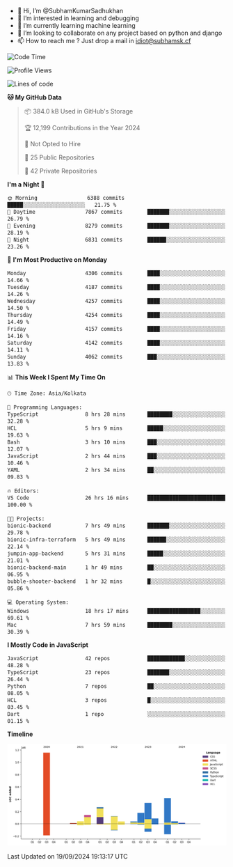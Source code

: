 - 👋 Hi, I’m @SubhamKumarSadhukhan
- 👀 I’m interested in learning and debugging
- 🌱 I’m currently learning machine learning
- 💞️ I’m looking to collaborate on any project based on python and django
- 📫 How to reach me ?
      Just drop a mail in idiot@subhamsk.cf

<!---
SubhamKumarSadhukhan/SubhamKumarSadhukhan is a ✨ special ✨ repository because its `README.md` (this file) appears on your GitHub profile.
You can click the Preview link to take a look at your changes.
--->


<!--START_SECTION:waka-->
![Code Time](http://img.shields.io/badge/Code%20Time-2%2C522%20hrs%2028%20mins-blue)

![Profile Views](http://img.shields.io/badge/Profile%20Views-8-blue)

![Lines of code](https://img.shields.io/badge/From%20Hello%20World%20I%27ve%20Written-2.9%20million%20lines%20of%20code-blue)

**🐱 My GitHub Data** 

> 📦 384.0 kB Used in GitHub's Storage 
 > 
> 🏆 12,199 Contributions in the Year 2024
 > 
> 🚫 Not Opted to Hire
 > 
> 📜 25 Public Repositories 
 > 
> 🔑 42 Private Repositories 
 > 
**I'm a Night 🦉** 

```text
🌞 Morning                6388 commits        █████░░░░░░░░░░░░░░░░░░░░   21.75 % 
🌆 Daytime                7867 commits        ███████░░░░░░░░░░░░░░░░░░   26.79 % 
🌃 Evening                8279 commits        ███████░░░░░░░░░░░░░░░░░░   28.19 % 
🌙 Night                  6831 commits        ██████░░░░░░░░░░░░░░░░░░░   23.26 % 
```
📅 **I'm Most Productive on Monday** 

```text
Monday                   4306 commits        ████░░░░░░░░░░░░░░░░░░░░░   14.66 % 
Tuesday                  4187 commits        ████░░░░░░░░░░░░░░░░░░░░░   14.26 % 
Wednesday                4257 commits        ████░░░░░░░░░░░░░░░░░░░░░   14.50 % 
Thursday                 4254 commits        ████░░░░░░░░░░░░░░░░░░░░░   14.49 % 
Friday                   4157 commits        ████░░░░░░░░░░░░░░░░░░░░░   14.16 % 
Saturday                 4142 commits        ████░░░░░░░░░░░░░░░░░░░░░   14.11 % 
Sunday                   4062 commits        ███░░░░░░░░░░░░░░░░░░░░░░   13.83 % 
```


📊 **This Week I Spent My Time On** 

```text
🕑︎ Time Zone: Asia/Kolkata

💬 Programming Languages: 
TypeScript               8 hrs 28 mins       ████████░░░░░░░░░░░░░░░░░   32.28 % 
HCL                      5 hrs 9 mins        █████░░░░░░░░░░░░░░░░░░░░   19.63 % 
Bash                     3 hrs 10 mins       ███░░░░░░░░░░░░░░░░░░░░░░   12.07 % 
JavaScript               2 hrs 44 mins       ███░░░░░░░░░░░░░░░░░░░░░░   10.46 % 
YAML                     2 hrs 34 mins       ██░░░░░░░░░░░░░░░░░░░░░░░   09.83 % 

🔥 Editors: 
VS Code                  26 hrs 16 mins      █████████████████████████   100.00 % 

🐱‍💻 Projects: 
bionic-backend           7 hrs 49 mins       ███████░░░░░░░░░░░░░░░░░░   29.78 % 
bionic-infra-terraform   5 hrs 49 mins       ██████░░░░░░░░░░░░░░░░░░░   22.14 % 
jumpin-app-backend       5 hrs 31 mins       █████░░░░░░░░░░░░░░░░░░░░   21.01 % 
bionic-backend-main      1 hr 49 mins        ██░░░░░░░░░░░░░░░░░░░░░░░   06.95 % 
bubble-shooter-backend   1 hr 32 mins        █░░░░░░░░░░░░░░░░░░░░░░░░   05.86 % 

💻 Operating System: 
Windows                  18 hrs 17 mins      █████████████████░░░░░░░░   69.61 % 
Mac                      7 hrs 59 mins       ████████░░░░░░░░░░░░░░░░░   30.39 % 
```

**I Mostly Code in JavaScript** 

```text
JavaScript               42 repos            ████████████░░░░░░░░░░░░░   48.28 % 
TypeScript               23 repos            ███████░░░░░░░░░░░░░░░░░░   26.44 % 
Python                   7 repos             ██░░░░░░░░░░░░░░░░░░░░░░░   08.05 % 
HCL                      3 repos             █░░░░░░░░░░░░░░░░░░░░░░░░   03.45 % 
Dart                     1 repo              ░░░░░░░░░░░░░░░░░░░░░░░░░   01.15 % 
```



**Timeline**

![Lines of Code chart](https://raw.githubusercontent.com/SubhamKumarSadhukhan/SubhamKumarSadhukhan/main/assets/bar_graph.png)


 Last Updated on 19/09/2024 19:13:17 UTC
<!--END_SECTION:waka-->
